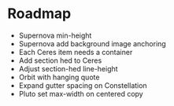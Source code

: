 # Roadmap

- Supernova min-height
- Supernova add background image anchoring
- Each Ceres item needs a container
- Add section hed to Ceres
- Adjust section-hed line-height
- Orbit with hanging quote
- Expand gutter spacing on Constellation
- Pluto set max-width on centered copy
